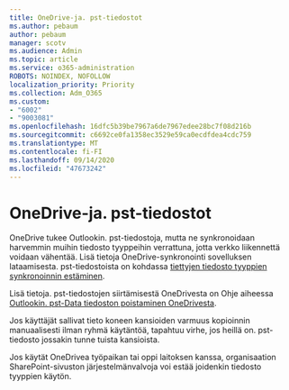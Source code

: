 ```yaml
---
title: OneDrive-ja. pst-tiedostot
ms.author: pebaum
author: pebaum
manager: scotv
ms.audience: Admin
ms.topic: article
ms.service: o365-administration
ROBOTS: NOINDEX, NOFOLLOW
localization_priority: Priority
ms.collection: Adm_O365
ms.custom:
- "6002"
- "9003081"
ms.openlocfilehash: 16dfc5b39be7967a6de7967edee28bc7f08d216b
ms.sourcegitcommit: c6692ce0fa1358ec3529e59ca0ecdfdea4cdc759
ms.translationtype: MT
ms.contentlocale: fi-FI
ms.lasthandoff: 09/14/2020
ms.locfileid: "47673242"
---
```

# <a name="onedrive-and-pst-files"></a>OneDrive-ja. pst-tiedostot 

OneDrive tukee Outlookin. pst-tiedostoja, mutta ne synkronoidaan harvemmin muihin tiedosto tyyppeihin verrattuna, jotta verkko liikennettä voidaan vähentää. Lisä tietoja OneDrive-synkronointi sovelluksen lataamisesta. pst-tiedostoista on kohdassa [tiettyjen tiedosto tyyppien synkronoinnin estäminen](https://docs.microsoft.com/onedrive/block-file-types). 

Lisä tietoja. pst-tiedostojen siirtämisestä OneDrivesta on Ohje aiheessa [Outlookin. pst-Data tiedoston poistaminen OneDrivesta](https://support.microsoft.com/office/how-to-remove-an-outlook-pst-data-file-from-onedrive-b6b9e522-59bd-40f7-949f-168d0aa9b38e). 

Jos käyttäjät sallivat tieto koneen kansioiden varmuus kopioinnin manuaalisesti ilman ryhmä käytäntöä, tapahtuu virhe, jos heillä on. pst-tiedosto jossakin tunne tuista kansioista.

Jos käytät OneDrivea työpaikan tai oppi laitoksen kanssa, organisaation SharePoint-sivuston järjestelmänvalvoja voi estää joidenkin tiedosto tyyppien käytön.